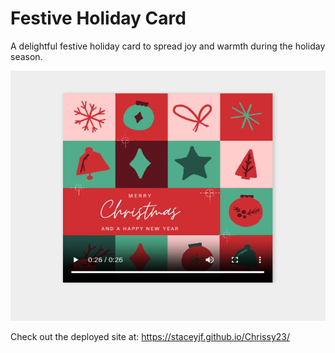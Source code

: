 # Festive Holiday Card

A delightful festive holiday card to spread joy and warmth during the holiday season.

<div align="center">

  <img src="./preview.png" width="700" height="400">

</div>

Check out the deployed site at: https://staceyjf.github.io/Chrissy23/


